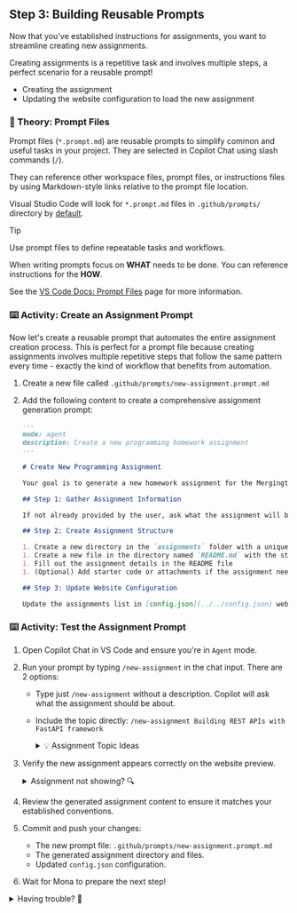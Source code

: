 ## Step 3: Building Reusable Prompts

Now that you've established instructions for assignments, you want to streamline creating new assignments.

Creating assignments is a repetitive task and involves multiple steps, a perfect scenario for a reusable prompt!

- Creating the assignment
- Updating the website configuration to load the new assignment

### 📖 Theory: Prompt Files

Prompt files (`*.prompt.md`) are reusable prompts to simplify common and useful tasks in your project. They are selected in Copilot Chat using slash commands (`/`).

They can reference other workspace files, prompt files, or instructions files by using Markdown-style links relative to the prompt file location.

Visual Studio Code will look for `*.prompt.md` files in `.github/prompts/` directory by [default](vscode://settings/chat.promptFilesLocations).

> [!TIP]
> Use prompt files to define repeatable tasks and workflows.
>
> When writing prompts focus on **WHAT** needs to be done. You can reference instructions for the **HOW**.

See the [VS Code Docs: Prompt Files](https://code.visualstudio.com/docs/copilot/copilot-customization#_prompt-files-experimental) page for more information.

### ⌨️ Activity: Create an Assignment Prompt

Now let's create a reusable prompt that automates the entire assignment creation process. This is perfect for a prompt file because creating assignments involves multiple repetitive steps that follow the same pattern every time - exactly the kind of workflow that benefits from automation.

1. Create a new file called `.github/prompts/new-assignment.prompt.md`

1. Add the following content to create a comprehensive assignment generation prompt:

   ```markdown
   ---
   mode: agent
   description: Create a new programming homework assignment
   ---

   # Create New Programming Assignment

   Your goal is to generate a new homework assignment for the Mergington High School students.

   ## Step 1: Gather Assignment Information

   If not already provided by the user, ask what the assignment will be about.

   ## Step 2: Create Assignment Structure

   1. Create a new directory in the `assignments` folder with a unique name based on the assignment topic
   1. Create a new file in the directory named `README.md` with the structure from the [assignment-template.md](../../templates/assignment-template.md) file
   1. Fill out the assignment details in the README file
   1. (Optional) Add starter code or attachments if the assignment needs them - add these files to the same assignment folder

   ## Step 3: Update Website Configuration

   Update the assignments list in [config.json](../../config.json) website configuration file to include the new assignment. For the dueDate field, use the current date plus 7 days unless specified otherwise.
   ```

### ⌨️ Activity: Test the Assignment Prompt

1. Open Copilot Chat in VS Code and ensure you're in `Agent` mode.

1. Run your prompt by typing `/new-assignment` in the chat input. There are 2 options:

   - Type just `/new-assignment` without a description. Copilot will ask what the assignment should be about.
   - Include the topic directly: `/new-assignment Building REST APIs with FastAPI framework`

      <details>
      <summary>💡 Assignment Topic Ideas</summary>

      ```text
      Python Text Processing - working with strings, file I/O, and text manipulation
      ```

      ```text
      Data Structures in Python - lists, dictionaries, sets, and tuples
      ```

      ```text
      Python Data Visualization - using matplotlib or plotly for charts and graphs
      ```

      ```text
      Building REST APIs with FastAPI framework
      ```

      ```text
      Statistics with Python - data analysis and statistical calculations using pandas and numpy
      ```

      </details>

1. Verify the new assignment appears correctly on the website preview.

   <details>
   <summary>Assignment not showing? 🔍</summary>

   Check these items:

   - Refresh the page.
   - A new directory was created in `assignments/`.
   - The `config.json` file was updated with the new assignment.

   </details>

1. Review the generated assignment content to ensure it matches your established conventions.

1. Commit and push your changes:

   - The new prompt file: `.github/prompts/new-assignment.prompt.md`
   - The generated assignment directory and files.
   - Updated `config.json` configuration.

1. Wait for Mona to prepare the next step!

<details>
<summary>Having trouble? 🤷</summary><br/>

- Make sure the prompt file is in the `.github/prompts/` directory with the `.prompt.md` extension.

</details>
